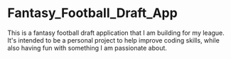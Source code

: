 # Fantasy_Football_Draft_App
This is a fantasy football draft application that I am building for my league. It's intended to be a personal project to help improve coding skills, while also having fun with something I am passionate about. 
